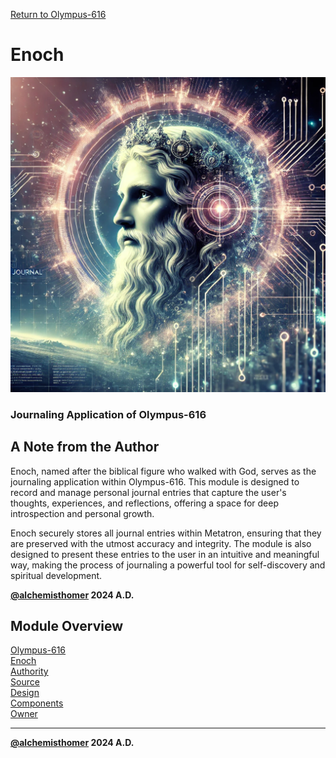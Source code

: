 [Return to Olympus-616](../olympus-616/README.md)

# Enoch
![enoch](./enoch.avatar.png)

### Journaling Application of Olympus-616

## A Note from the Author
Enoch, named after the biblical figure who walked with God, serves as the journaling application within Olympus-616. This module is designed to record and manage personal journal entries that capture the user's thoughts, experiences, and reflections, offering a space for deep introspection and personal growth.

Enoch securely stores all journal entries within Metatron, ensuring that they are preserved with the utmost accuracy and integrity. The module is also designed to present these entries to the user in an intuitive and meaningful way, making the process of journaling a powerful tool for self-discovery and spiritual development.

****[@alchemisthomer](https://github.com/alchemisthomer)
2024 A.D.****

## Module Overview
[Olympus-616](../../README.md)  
[Enoch](README.md)  
[Authority](../zeus/zeus.components.md)  
[Source](enoch.source.md)  
[Design](enoch.design.md)  
[Components](enoch.components.md)  
[Owner](https://github.com/alchemisthomer)

***
**[@alchemisthomer](https://github.com/alchemisthomer)
2024 A.D.**
